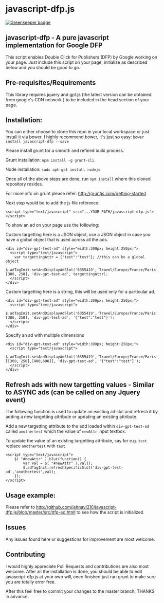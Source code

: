 javascript-dfp.js
======================================================

[![Greenkeeper badge](https://badges.greenkeeper.io/jahnavi310/javascript-dfp.js.svg)](https://greenkeeper.io/)

javascript-dfp -  A pure javascript implementation for Google DFP
---------------------

This script enables Double Click for Publishers (DFP) by Google working on your page. Just include this script on your page, initialize as described below and you should be good to go.

Pre-requisites/Requirements
---------------------
This library requires jquery and gpt.js (the latest version can be obtained from google's CDN network ) to be included in the head section of your page. 

Installation:
---------------------
You can either choose to clone this repo in your local workspace or just install it via bower. I highly recommend bower, it's just so easy:
```bower install javascript-dfp --save```

Please install grunt for a smooth and refined build process.

Grunt installation:
```npm install -g grunt-cli```

Node installation:
```sudo apt-get install nodejs```

Once all of the above steps are done, run ```npm install``` where this cloned repository resides.

For more info on grunt please refer: http://gruntjs.com/getting-started

Next step would be to add the js file reference:

```<script type="text/javascript" src="...YOUR PATH/javascript-dfp.js"></script>```

To show an ad on your page use the following:

Custom targetting here is a JSON object, use a JSON object in case you have a global object that is used across all the ads.
```
<div id="div-gpt-test-ad" style="width:300px; height:250px;">
  <script type="text/javascript">
    var targettingAttr = {"test":"test"}; //this can be a global object
    $.adTagInit.setAndDisplayAdSlot('6355419','Travel/Europe/France/Paris', [300, 250], 'div-gpt-test-ad', targettingAttr);
  </script>
</div>
```

Custom targetting here is a string, this will be used only for a particular ad. 
```
<div id="div-gpt-test-ad" style="width:300px; height:250px;">
  <script type="text/javascript">
    $.adTagInit.setAndDisplayAdSlot('6355419','Travel/Europe/France/Paris', [300, 250], 'div-gpt-test-ad', '{"test":"test"}');
  </script>
</div>
```

Specify an ad with multiple dimensions

```
<div id="div-gpt-test-ad" style="width:300px; height:250px;">
  <script type="text/javascript">
    $.adTagInit.setAndDisplayAdSlot('6355419','Travel/Europe/France/Paris', [[300, 250],[400,600]], 'div-gpt-test-ad', '{"test":"test"}');
  </script>
</div>
```

Refresh ads with new targetting values - Similar to ASYNC ads (can be called on any Jquery event)
---------------------
The following function is used to update an existing ad slot and refresh it by adding a new targetting attribute or updating an existing attribute.

Add a new targetting attribute to the add loaded within ```div-gpt-test-ad``` called ```anothertest``` which the value of ```newAttr``` input textbox.

To update the value of an existing targetting attribute, say for e.g. ```test``` replace ```anothertest``` with ```test```.

```
<script type="text/javascript">
	$( "#newAttr" ).blur(function() {
		var val = $( "#newAttr" ).val();
		$.adTagInit.refreshSpecificSlot('div-gpt-test-ad','anothertest',val);
	});
</script>
```

Usage example:
---------------------
Please refer to http://github.com/jahnavi310/javascript-dfp.js/blob/master/src/dfp-ad.html to see how the script is initialized.

Issues
---------------------
Any issues found here or suggestions for improvement are most welcome.

Contributing
---------------------
I would highly appreciate Pull Requests and contributions are also most welcome. After all the installation is done, you should be able to edit javascript-dfp.js at your own will, once finished just run grunt to make sure you are totally error free.

After this feel free to commit your changes to the master branch. THANKS in advance.
